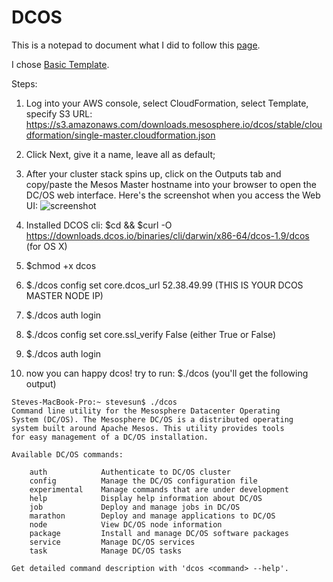 # DCOS
This is a notepad to document what I did to follow this [page](https://dcos.io/install/).

I chose [Basic Template](https://dcos.io/docs/1.9/administration/installing/cloud/aws/basic/).

Steps:
1. Log into your AWS console, select CloudFormation, select Template, specify S3 URL: https://s3.amazonaws.com/downloads.mesosphere.io/dcos/stable/cloudformation/single-master.cloudformation.json
2. Click Next, give it a name, leave all as default;
3. After your cluster stack spins up, click on the Outputs tab and copy/paste the Mesos Master hostname into your browser to open the DC/OS web interface.
Here's the screenshot when you access the Web UI: 
![screenshot](https://ibb.co/jsZJT5)

4. Installed DCOS cli: $cd && $curl -O https://downloads.dcos.io/binaries/cli/darwin/x86-64/dcos-1.9/dcos (for OS X)
5. $chmod +x dcos
6. $./dcos config set core.dcos_url 52.38.49.99 (THIS IS YOUR DCOS MASTER NODE IP)
7. $./dcos auth login
8. $./dcos config set core.ssl_verify False (either True or False)
9. $./dcos auth login
10. now you can happy dcos! try to run: $./dcos (you'll get the following output)

```
Steves-MacBook-Pro:~ stevesun$ ./dcos
Command line utility for the Mesosphere Datacenter Operating
System (DC/OS). The Mesosphere DC/OS is a distributed operating
system built around Apache Mesos. This utility provides tools
for easy management of a DC/OS installation.

Available DC/OS commands:

	auth           	Authenticate to DC/OS cluster
	config         	Manage the DC/OS configuration file
	experimental   	Manage commands that are under development
	help           	Display help information about DC/OS
	job            	Deploy and manage jobs in DC/OS
	marathon       	Deploy and manage applications to DC/OS
	node           	View DC/OS node information
	package        	Install and manage DC/OS software packages
	service        	Manage DC/OS services
	task           	Manage DC/OS tasks

Get detailed command description with 'dcos <command> --help'.
```